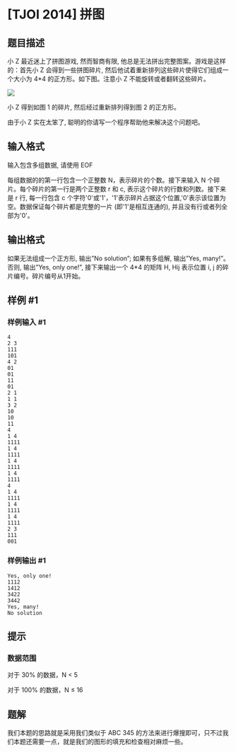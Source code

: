 # [TJOI 2014] 拼图

## 题目描述

小 Z 最近迷上了拼图游戏, 然而智商有限, 他总是无法拼出完整图案。游戏是这样的：首先小 Z 会得到一些拼图碎片, 然后他试着重新排列这些碎片使得它们组成一个大小为 4\*4 的正方形。如下图。注意小 Z 不能旋转或者翻转这些碎片。

 ![](https://cdn.luogu.com.cn/upload/pic/10988.png) 

小 Z 得到如图 1 的碎片, 然后经过重新排列得到图 2 的正方形。

由于小 Z 实在太笨了, 聪明的你请写一个程序帮助他来解决这个问题吧。

## 输入格式

输入包含多组数据, 请使用 EOF

每组数据的的第一行包含一个正整数 N，表示碎片的个数。接下来输入 N 个碎片。每个碎片的第一行是两个正整数 r 和 c, 表示这个碎片的行数和列数。接下来是 r 行, 每一行包含 c 个字符'0'或'1'，'1'表示碎片占据这个位置,'0'表示该位置为空。数据保证每个碎片都是完整的一片 (即'1'是相互连通的), 并且没有行或者列全部为'0'。

## 输出格式

如果无法组成一个正方形, 输出”No solution”; 如果有多组解, 输出”Yes, many!”。否则, 输出”Yes, only one!”, 接下来输出一个 4\*4 的矩阵 H, Hij 表示位置 i, j 的碎片编号。碎片编号从1开始。

## 样例 #1

### 样例输入 #1

```
4
2 3
111
101
4 2
01
01
11
01
2 1
1 1
3 2
10
10
11
4
1 4
1111
1 4
1111
1 4
1111
1 4
1111
4
1 4
1111
1 4
1111
1 4
1111
2 3
111
001
```

### 样例输出 #1

```
Yes, only one!
1112
1412
3422
3442
Yes, many!
No solution
```

## 提示

### 数据范围

对于 30% 的数据，N < 5

对于 100% 的数据，N ≤ 16

## 题解
我们本题的思路就是采用我们类似于 ABC 345 的方法来进行爆搜即可，只不过我们本题还需要一点，就是我们的图形的填充和检查相对麻烦一些。